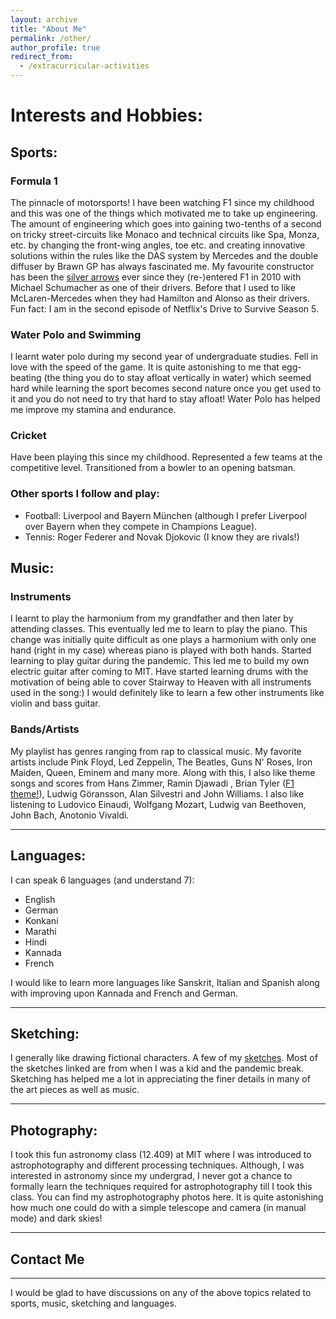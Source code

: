 ```yaml
---
layout: archive
title: "About Me"
permalink: /other/
author_profile: true
redirect_from:
  - /extracurricular-activities
---
```


# Interests and Hobbies:
## Sports: ##
### Formula 1
The pinnacle of motorsports! I have been watching F1 since my childhood and this was one of the things which motivated me to take up engineering. The amount of engineering which goes into gaining two-tenths of a second on tricky street-circuits like Monaco and technical circuits like Spa, Monza, etc. by changing the front-wing angles, toe etc. and creating innovative solutions within the rules like the DAS system by Mercedes and the double diffuser by Brawn GP has always fascinated me. My favourite constructor has been the [silver arrows](https://www.mercedesamgf1.com/en/) ever since they (re-)entered F1 in 2010 with Michael Schumacher as one of their drivers. Before that I used to like McLaren-Mercedes when they had Hamilton and Alonso as their drivers. Fun fact: I am in the second episode of Netflix's Drive to Survive Season 5.

### Water Polo and Swimming
I learnt water polo during my second year of undergraduate studies. Fell in love with the speed of the game. It is quite astonishing to me that egg-beating (the thing you do to stay afloat vertically in water) which seemed hard while learning the sport becomes second nature once you get used to it and you do not need to try that hard to stay afloat! Water Polo has helped me improve my stamina and endurance.

### Cricket
Have been playing this since my childhood. Represented a few teams at the competitive level. Transitioned from a bowler to an opening batsman.

### Other sports I follow and play:
* Football: Liverpool and Bayern M&uuml;nchen (although I prefer Liverpool over Bayern when they compete in Champions League).
* Tennis: Roger Federer and Novak Djokovic (I know they are rivals!)

## Music: ##
### Instruments
I learnt to play the harmonium from my grandfather and then later by attending classes. This eventually led me to learn to play the piano. This change was initially quite difficult as one plays a harmonium with only one hand (right in my case) whereas piano is played with both hands. Started learning to play guitar during the pandemic. This led me to build my own electric guitar after coming to MIT. Have started learning drums with the motivation of being able to cover Stairway to Heaven with all instruments used in the song:) I would definitely like to learn a few other instruments like violin and bass guitar.

### Bands/Artists
My playlist has genres ranging from rap to classical music. My favorite artists include Pink Floyd, Led Zeppelin, The Beatles, Guns N' Roses, Iron Maiden, Queen, Eminem and many more. 
Along with this, I also like theme songs and scores from Hans Zimmer, Ramin Djawadi , Brian Tyler ([F1 theme!](https://www.youtube.com/watch?v=8AYy-BcjRXg)), Ludwig G&ouml;ransson, Alan Silvestri and John Williams. I also like listening to Ludovico Einaudi, Wolfgang Mozart, Ludwig van Beethoven, John Bach, Anotonio Vivaldi.

<!-- ### Concerts:
Listening to live music has definitely moved up the things I like to do ever since I started playing multiple instruments. Appreciating the musicians skills 
List of concer -->

**************************************** 


## Languages: ##
I can speak 6 languages (and understand 7):
* English
* German
* Konkani
* Marathi
* Hindi
* Kannada
* French

I would like to learn more languages like Sanskrit, Italian and Spanish along with improving upon Kannada and French and German.


****************************************
## Sketching: ##
I generally like drawing fictional characters.
A few of my [sketches](https://drive.google.com/drive/folders/1NsuQx0Xl9pQ5V_EsmRd8-qbaLd2zO-Gk?usp=sharing). Most of the sketches linked are from when I was a kid and the pandemic break. Sketching has helped me a lot in appreciating the finer details in many of the art pieces as well as music.
<!-- A few of my [sketches](https://drive.google.com/drive/folders/10i5ru6oahtPOYvSR3Yadbabe0xIXm_x9?usp=sharing). -->

****************************************
## Photography: ##
I took this fun astronomy class (12.409) at MIT where I was introduced to astrophotography and different processing techniques. Although, I was interested in astronomy since my undergrad, I never got a chance to formally learn the techniques required for astrophotography till I took this class. You can find my astrophotography photos here. It is quite astonishing how much one could do with a simple telescope and camera (in manual mode) and dark skies!

****************************************
## Contact Me ##
****************************************
I would be glad to have discussions on any of the above topics related to sports, music, sketching and languages.